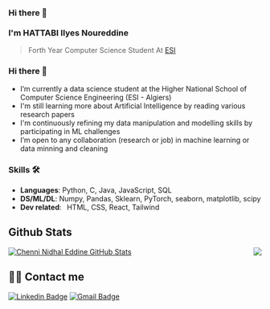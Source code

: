 ### Hi there 👋 <br><br>  I'm **HATTABI Ilyes Noureddine**
> Forth Year Computer Science Student At [ESI](https://www.esi.dz/) 

### Hi there 👋

- I’m currently a data science student at the Higher National School of Computer Science Engineering (ESI - Algiers)
- I'm still learning more about Artificial Intelligence by reading various research papers
- I'm continuously refining my data manipulation and modelling skills by participating in ML challenges
- I’m open to any collaboration (research or job) in machine learning or data minning and cleaning 

### Skills 🛠️
- **Languages**: Python, C, Java, JavaScript, SQL
- **DS/ML/DL**: Numpy, Pandas, Sklearn, PyTorch, seaborn, matplotlib, scipy
- **Dev related**:  HTML, CSS, React, Tailwind

 
## Github Stats

<img align='right' src = "https://github-readme-stats.vercel.app/api/top-langs/?username=ilyes14hat&layout=compact">

[![Chenni Nidhal Eddine GitHub Stats](https://github-readme-stats.vercel.app/api?username=ilyes14hat&show_icons=true&count_private=true)](https://github.com/ilyes14hat)


## 🤝🏻 Contact me

[![Linkedin Badge](https://img.shields.io/badge/-HATTABI_Ilyes-blue?style=flat-square&logo=Linkedin&logoColor=white&link=https://www.linkedin.com/in/ilyes-hattabi-71111819a/)](https://www.linkedin.com/in/ilyes-hattabi-71111819a/) [![Gmail Badge](https://img.shields.io/badge/-jn_hattabi@esi.dz-c14438?style=flat-square&logo=Gmail&logoColor=white&link=mailto:jn_hattabi@esi.dz)](mailto:jn_hattabi@esi.dz)
